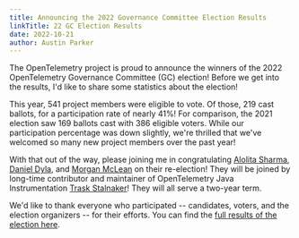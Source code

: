 ```yaml
---
title: Announcing the 2022 Governance Committee Election Results
linkTitle: 22 GC Election Results
date: 2022-10-21
author: Austin Parker
---
```


The OpenTelemetry project is proud to announce the winners of the 2022
OpenTelemetry Governance Committee (GC) election! Before we get into the
results, I'd like to share some statistics about the election!

This year, 541 project members were eligible to vote. Of those, 219 cast
ballots, for a participation rate of nearly 41%! For comparison, the 2021
election saw 169 ballots cast with 386 eligible voters. While our participation
percentage was down slightly, we're thrilled that we've welcomed so many new
project members over the past year!

With that out of the way, please joining me in congratulating [Alolita
Sharma](https://github.com/alolita), [Daniel Dyla](https://github.com/dyladan),
and [Morgan McLean](https://github.com/mtwo) on their re-election! They will be
joined by long-time contributor and maintainer of OpenTelemetry Java
Instrumentation [Trask Stalnaker](https://github.com/trask)! They will all serve
a two-year term.

We'd like to thank everyone who participated -- candidates, voters, and the
election organizers -- for their efforts. You can find the [full results of the
election here](https://vote.heliosvoting.org/helios/elections/76558134-3384-11ed-8688-02871af94755/view).
